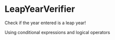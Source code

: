 # LeapYearVerifier
Check if the year entered is a leap year!

Using conditional expressions and logical operators
